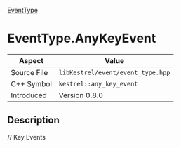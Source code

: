 [EventType](index)
# EventType.AnyKeyEvent
| Aspect | Value |
| --- | --- |
| Source File | `libKestrel/event/event_type.hpp` |
| C++ Symbol | `kestrel::any_key_event` |
| Introduced | Version 0.8.0 |
## Description
// Key Events
